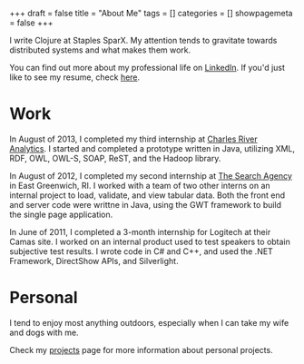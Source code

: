 +++
draft = false
title = "About Me"
tags = []
categories = []
showpagemeta = false
+++

I write Clojure at Staples SparX. My attention tends to gravitate
towards distributed systems and what makes them work.

You can find out more about my professional life on
[LinkedIn](http://www.linkedin.com/in/jcsims1). If you'd just like to
see my resume, check [here](/about/jcs_resume.pdf).

# Work

In August of 2013, I completed my third internship at
[Charles River Analytics](https://www.cra.com/). I started and
completed a prototype written in Java, utilizing XML, RDF, OWL, OWL-S,
SOAP, ReST, and the Hadoop library.

In August of 2012, I completed my second internship at
[The Search Agency](http://www.thesearchagency.com/) in East
Greenwich, RI.  I worked with a team of two other interns on an
internal project to load, validate, and view tabular data. Both the
front end and server code were writtne in Java, using the GWT
framework to build the single page application.

In June of 2011, I completed a 3-month internship for Logitech at
their Camas site. I worked on an internal product used to test
speakers to obtain subjective test results. I wrote code in C# and
C++, and used the .NET Framework, DirectShow APIs, and Silverlight.

# Personal

I tend to enjoy most anything outdoors, especially when I can take my
wife and dogs with me.

Check my [projects](/projects/) page for more information about
personal projects.
